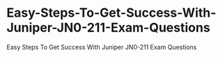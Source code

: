 # Easy-Steps-To-Get-Success-With-Juniper-JN0-211-Exam-Questions
Easy Steps To Get Success With Juniper JN0-211 Exam Questions

